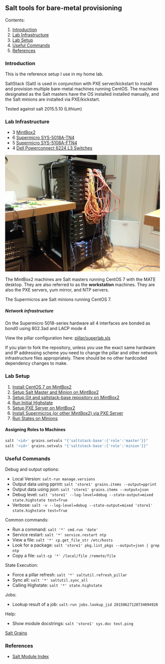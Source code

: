 ## Salt tools for bare-metal provisioning

Contents:
1. [Introduction](#introduction)
2. [Lab Infrastructure](#lab-infrastructure)
3. [Lab Setup](#labsetup)
4. [Useful Commands](#useful-commands)
5. [References](#references)


### Introduction

This is the reference setup I use in my home lab.  

SaltStack (Salt) is used in conjunction with PXE server/kickstart to install and provision multiple bare-metal machines running CentOS.  The machines designated as the Salt masters have the OS installed installed manually, and the Salt minions are installed via PXE/kickstart.  

Tested against salt 2015.5.10 (Lithium)

### Lab Infrastructure

- 3 [MintBox2](http://www.fit-pc.com/web/products/mintbox/mintbox-2/)
- 6 [Supermicro SYS-5018A-TN4](http://www.newegg.com/Product/Product.aspx?Item=N82E16816101836)
- 5 [Supermicro SYS-5108A-FTN4](http://www.newegg.com/Product/Product.aspx?Item=N82E16816101837)
- 4 [Dell Powerconnect 6224 L3 Switches](http://www.dell.com/us/business/p/powerconnect-6200-series/pd)

![Lab](notes/20180310_231645.jpg)

The MintBox2 machines are Salt masters running CentOS 7 with the MATE desktop.  They are also referred to as the **workstation** machines.  They are also the PXE servers, yum mirror, and NTP servers.

The Supermicros are Salt minions running CentOS 7.

##### Network infrastructure

On the Supermicro 5018-series hardware all 4 interfaces are bonded as bond0 using 802.3ad and LACP mode 4

View the pillar configuration here: [pillar/superlab.sls](pillar/superlab.sls)  

If you plan to fork the repository, unless you use the exact same hardware and IP addressing scheme you need to change the pillar and other network infrastructure files appropriately.  There should be no other hardcoded dependency changes to make.

### Lab Setup

1. [Install CentOS 7 on MintBox2](notes/centos-7-manual.md)
1. [Setup Salt Master and Minion on MintBox2](notes/setup-salt.md) 
1. [Setup Git and saltstack-base repository on MintBox2](notes/saltstack-base-setup.md)
1. [Run Initial Highstate](notes/highstate.md)
1. [Setup PXE Server on MintBox2](states/pxeserver/README.md)
1. [Install Supermicros (or other MintBox2) via PXE Server](notes/pxe-install.md)
1. [Run States on Minions](notes/run-states.md)

#### Assigning Roles to Machines

 ```bash
salt '<id>' grains.setvals "{'saltstack-base':{'role':'master'}}"
salt '<id>' grains.setvals "{'saltstack-base':{'role':'minion'}}"
```

### Useful Commands

Debug and output options:
- Local Version: `salt-run manage.versions`
- Output data using pprint: `salt 'store1' grains.items --output=pprint`
- Output data using json: `salt 'store1' grains.items --output=json`
- Debug level: `salt 'store1' --log-level=debug --state-output=mixed state.highstate test=True`
- Verbose: `salt -v --log-level=debug --state-output=mixed 'store1' state.highstate test=True`

Common commands:
- Run a command: `salt '*' cmd.run 'date'`
- Service restart: `salt '*' service.restart ntp`
- View a file: `salt '*' cp.get_file_str /etc/hosts`
- Look for a package: `salt 'store1' pkg.list_pkgs --output=json | grep ntp`
- Copy a file: `salt-cp '*' /local/file /remote/file`

State Execution:
- Force a pillar refresh:  `salt '*' saltutil.refresh_pillar`
- Sync all: `salt '*' saltutil.sync_all`
- Calling Highstate: `salt '*' state.highstate`

Jobs:
- Lookup result of a job: `salt-run jobs.lookup_jid 20150627120734094928`

Help:
- Show module docstrings: `salt 'store1' sys.doc test.ping`

[Salt Grains](notes/grains.md)

### References

- [Salt Module Index](http://docs.saltstack.com/en/latest/salt-modindex.html)

 
